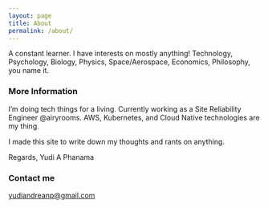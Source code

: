 ```yaml
---
layout: page
title: About
permalink: /about/
---
```


A constant learner.
I have interests on mostly anything!
Technology, Psychology, Biology, Physics, Space/Aerospace, Economics, Philosophy, you name it.

### More Information


I’m doing tech things for a living. Currently working as a Site Reliability Engineer @airyrooms.
AWS, Kubernetes, and Cloud Native technologies are my thing.

I made this site to write down my thoughts and rants on anything.

Regards, Yudi A Phanama

### Contact me

[yudiandreanp@gmail.com](mailto:yudiandreanp@gmail.com)

